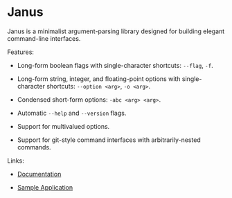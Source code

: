 # Janus

Janus is a minimalist argument-parsing library designed for building elegant command-line interfaces.


Features:

* Long-form boolean flags with single-character shortcuts: `--flag`, `-f`.

* Long-form string, integer, and floating-point options with
  single-character shortcuts: `--option <arg>`, `-o <arg>`.

* Condensed short-form options: `-abc <arg> <arg>`.

* Automatic `--help` and `--version` flags.

* Support for multivalued options.

* Support for git-style command interfaces with arbitrarily-nested commands.


Links:

* [Documentation](docs)

* [Sample Application](sample)


[docs]: http://mulholland.xyz/docs/janus/
[sample]: https://github.com/dmulholland/janus/blob/master/example
